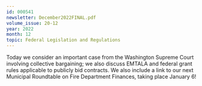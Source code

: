 ```yaml
---
id: 000541
newsletter: December2022FINAL.pdf
volume_issue: 20-12
year: 2022
month: 12
topic: Federal Legislation and Regulations
---
```


Today we consider an important case from the Washington Supreme Court involving collective bargaining; we also discuss EMTALA and federal grant rules applicable to publicly bid contracts. We also include a link to our next Municipal Roundtable on Fire Department Finances, taking place January 6!